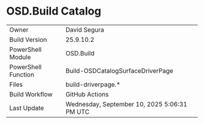 ﻿# OSD.Build Catalog

| | |
|-|-|
| Owner | David Segura |
| Build Version | 25.9.10.2 |
| PowerShell Module | OSD.Build |
| PowerShell Function | Build-OSDCatalogSurfaceDriverPage |
| Files | build-driverpage.* |
| Build Workflow | GitHub Actions |
| Last Update | Wednesday, September 10, 2025 5:06:31 PM UTC |
